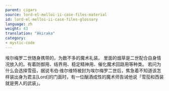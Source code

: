 ```yaml
---
parent: cigars
source: lord-el-melloi-ii-case-files-material
id: lord-el-melloi-ii-case-files-glossary
language: zh
weight: 43
translation: "Akiraka"
category:
- mystic-code
---
```


埃尔梅罗二世随身携带的，为数不多的魔术礼装。
里面的烟草是二世配合自身情况放入的。有着防御用、结界用、稳定精神用、催化魔术回路用等种类。
若问为什么会选择雪茄，据说韦伯·维尔维特被封为埃尔梅罗二世后，焦急着不知道该怎样装出身为君主[Lord]的门面时，有一位酗酒成性的魔术师告诫他说「雪茄和西装就是男人的武装」。
